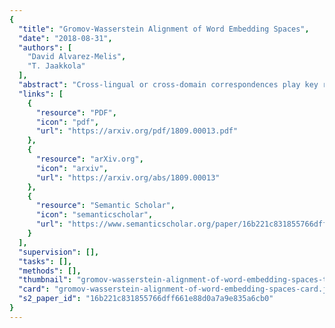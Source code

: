 ```yaml
---
{
  "title": "Gromov-Wasserstein Alignment of Word Embedding Spaces",
  "date": "2018-08-31",
  "authors": [
    "David Alvarez-Melis",
    "T. Jaakkola"
  ],
  "abstract": "Cross-lingual or cross-domain correspondences play key roles in tasks ranging from machine translation to transfer learning. Recently, purely unsupervised methods operating on monolingual embeddings have become effective alignment tools. Current state-of-the-art methods, however, involve multiple steps, including heuristic post-hoc refinement strategies. In this paper, we cast the correspondence problem directly as an optimal transport (OT) problem, building on the idea that word embeddings arise from metric recovery algorithms. Indeed, we exploit the Gromov-Wasserstein distance that measures how similarities between pairs of words relate across languages. We show that our OT objective can be estimated efficiently, requires little or no tuning, and results in performance comparable with the state-of-the-art in various unsupervised word translation tasks.",
  "links": [
    {
      "resource": "PDF",
      "icon": "pdf",
      "url": "https://arxiv.org/pdf/1809.00013.pdf"
    },
    {
      "resource": "arXiv.org",
      "icon": "arxiv",
      "url": "https://arxiv.org/abs/1809.00013"
    },
    {
      "resource": "Semantic Scholar",
      "icon": "semanticscholar",
      "url": "https://www.semanticscholar.org/paper/16b221c831855766dff661e88d0a7a9e835a6cb0"
    }
  ],
  "supervision": [],
  "tasks": [],
  "methods": [],
  "thumbnail": "gromov-wasserstein-alignment-of-word-embedding-spaces-thumb.jpg",
  "card": "gromov-wasserstein-alignment-of-word-embedding-spaces-card.jpg",
  "s2_paper_id": "16b221c831855766dff661e88d0a7a9e835a6cb0"
}
---
```


